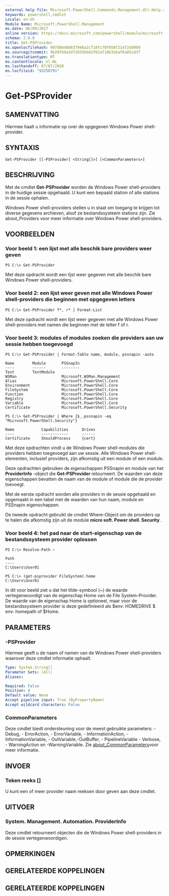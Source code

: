 ```yaml
---
external help file: Microsoft.PowerShell.Commands.Management.dll-Help.xml
keywords: powershell,cmdlet
Locale: en-US
Module Name: Microsoft.PowerShell.Management
ms.date: 06/09/2017
online version: https://docs.microsoft.com/powershell/module/microsoft.powershell.management/get-psprovider?view=powershell-5.1&WT.mc_id=ps-gethelp
schema: 2.0.0
title: Get-PSProvider
ms.openlocfilehash: 997d86460837946a2cf18fc78f058f21472dd909
ms.sourcegitcommit: 9b28fb9a3d72655bb63f62af18b3a5af6a05cd3f
ms.translationtype: MT
ms.contentlocale: nl-NL
ms.lasthandoff: 07/07/2020
ms.locfileid: "93250791"
---
```

# Get-PSProvider

## SAMENVATTING
Hiermee haalt u informatie op over de opgegeven Windows Power shell-provider.

## SYNTAXIS

```
Get-PSProvider [[-PSProvider] <String[]>] [<CommonParameters>]
```

## BESCHRIJVING
Met de cmdlet **Get-PSProvider** worden de Windows Power shell-providers in de huidige sessie opgehaald.
U kunt een bepaald station of alle stations in de sessie ophalen.

Windows Power shell-providers stellen u in staat om toegang te krijgen tot diverse gegevens archieven, alsof ze bestandssysteem stations zijn.
Zie about_Providers voor meer informatie over Windows Power shell-providers.

## VOORBEELDEN

### Voor beeld 1: een lijst met alle beschik bare providers weer geven

```
PS C:\> Get-PSProvider
```

Met deze opdracht wordt een lijst weer gegeven met alle beschik bare Windows Power shell-providers.

### Voor beeld 2: een lijst weer geven met alle Windows Power shell-providers die beginnen met opgegeven letters

```
PS C:\> Get-PSProvider f*, r* | Format-List
```

Met deze opdracht wordt een lijst weer gegeven met alle Windows Power shell-providers met namen die beginnen met de letter f of r.

### Voor beeld 3: modules of modules zoeken die providers aan uw sessie hebben toegevoegd

```
PS C:\> Get-PSProvider | Format-Table name, module, pssnapin -auto

Name        Module       PSSnapIn
----        ------       --------
Test        TestModule
WSMan                    Microsoft.WSMan.Management
Alias                    Microsoft.PowerShell.Core
Environment              Microsoft.PowerShell.Core
FileSystem               Microsoft.PowerShell.Core
Function                 Microsoft.PowerShell.Core
Registry                 Microsoft.PowerShell.Core
Variable                 Microsoft.PowerShell.Core
Certificate              Microsoft.PowerShell.Security

PS C:\> Get-PSProvider | Where {$_.pssnapin -eq "Microsoft.PowerShell.Security"}

Name            Capabilities      Drives
----            ------------      ------
Certificate     ShouldProcess     {cert}
```

Met deze opdrachten vindt u de Windows Power shell-modules die providers hebben toegevoegd aan uw sessie.
Alle Windows Power shell-elementen, inclusief providers, zijn afkomstig uit een module of een module.

Deze opdrachten gebruiken de eigenschappen PSSnapin en module van het **ProviderInfo** -object die **Get-PSProvider** retourneert.
De waarden van deze eigenschappen bevatten de naam van de module of module die de provider toevoegt.

Met de eerste opdracht worden alle providers in de sessie opgehaald en opgemaakt in een tabel met de waarden van hun naam, module en PSSnapin eigenschappen.

De tweede opdracht gebruikt de cmdlet Where-Object om de providers op te halen die afkomstig zijn uit de module **micro soft. Power shell. Security** .

### Voor beeld 4: het pad naar de start-eigenschap van de bestandssysteem provider oplossen

```
PS C:\> Resolve-Path ~

Path
----
C:\Users\User01

PS C:\> (get-psprovider FileSystem).home
C:\Users\User01
```

In dit voor beeld ziet u dat het tilde-symbool (~) de waarde vertegenwoordigt van de eigenschap Home van de File System-Provider.
De waarde van de eigenschap Home is optioneel, maar voor de bestandssysteem provider is deze gedefinieerd als $env: HOMEDRIVE \$ env: homepath of $Home.

## PARAMETERS

### -PSProvider
Hiermee geeft u de naam of namen van de Windows Power shell-providers waarover deze cmdlet informatie ophaalt.

```yaml
Type: System.String[]
Parameter Sets: (All)
Aliases:

Required: False
Position: 0
Default value: None
Accept pipeline input: True (ByPropertyName)
Accept wildcard characters: False
```

### CommonParameters
Deze cmdlet biedt ondersteuning voor de meest gebruikte parameters: -Debug, - ErrorAction, - ErrorVariable, - InformationAction, -InformationVariable, - OutVariable,-OutBuffer, - PipelineVariable - Verbose, - WarningAction en -WarningVariable. Zie [about_CommonParameters](https://go.microsoft.com/fwlink/?LinkID=113216)voor meer informatie.

## INVOER

### Teken reeks []

U kunt een of meer provider naam reeksen door geven aan deze cmdlet.

## UITVOER

### System. Management. Automation. ProviderInfo
Deze cmdlet retourneert objecten die de Windows Power shell-providers in de sessie vertegenwoordigen.

## OPMERKINGEN

## GERELATEERDE KOPPELINGEN

## GERELATEERDE KOPPELINGEN
